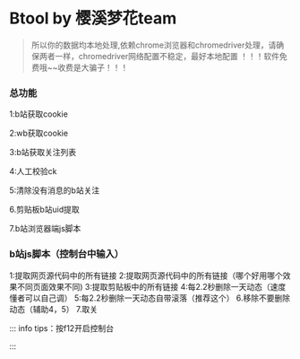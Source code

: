 # Btool                   by 樱溪梦花team

> 所以你的数据均本地处理,依赖chrome浏览器和chromedriver处理，请确保两者一样，chromedriver网络配置不稳定，最好本地配置
> ！！！软件免费哦\~\~收费是大骗子！！！

### 总功能

1:b站获取cookie 

2:wb获取cookie 

3:b站获取关注列表

4:人工校验ck 

5:清除没有消息的b站关注 

6\.剪贴板b站uid提取 

7\.b站浏览器端js脚本

### b站js脚本（控制台中输入）

1:提取网页源代码中的所有链接
2:提取网页源代码中的所有链接（哪个好用哪个效果不同页面效果不同)
3:提取剪贴板中的所有链接
4:每2.2秒删除一天动态（速度懂者可以自己调）
5:每2.2秒删除一天动态自带滚落（推荐这个）
6\.移除不要删除动态（辅助4，5）
7\.取关

::: info
tips：按f12开启控制台

:::